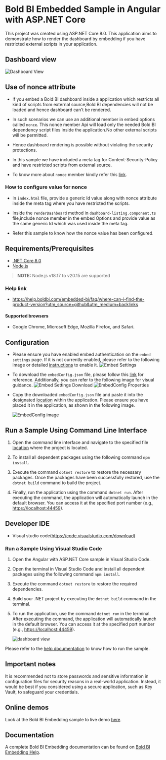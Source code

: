 # Bold BI Embedded Sample in Angular with ASP.NET Core

This project was created using ASP.NET Core 8.0. This application aims to demonstrate how to render the dashboard by embedding if you have restricted external scripts in your application.

## Dashboard view

![Dashboard View](https://github.com/boldbi/aspnet-core-sample/assets/91586758/af9a9d3f-3ebc-49dd-9bba-a061932cb9f6)

## Use of nonce attribute

* If you embed a Bold BI dashboard inside a application which restricts all kind of scripts from external source,Bold BI dependencies will not be loaded and hence dashboard can't be rendered.

* In such scenarios we can use an additional member in embed options called `nonce`. This nonce member Api will load only the needed Bold BI dependency script files inside the application.No other external scripts will be permitted.

* Hence dashboard rendering is possible without violating the security protections.

* In this sample we have included a meta tag for Content-Security-Policy and have restricted scripts from external source.

* To know more about `nonce` member kindly refer this [link](https://help.boldbi.com/embedding-options/embedding-sdk/embedding-api-reference/members/#nonce?utm_source=github&utm_medium=backlinks).

### How to configure value for nonce

* In `index.html` file, provide a generic Id value along with nonce attribute inside the meta tag where you have restricted the scripts.

* Inside the `renderDashboard` method in `dashboard-listing.component.ts` file,include nonce member in the embed Options and provide value as the same generic Id which was used inside the meta tag.

* Refer this sample to know how the nonce value has been configured.

## Requirements/Prerequisites

* [.NET Core 8.0](https://dotnet.microsoft.com/en-us/download/dotnet-core)
* [Node.js](https://nodejs.org/en/)

 > **NOTE:** Node.js v18.17 to v20.15 are supported

### Help link

* <https://help.boldbi.com/embedded-bi/faq/where-can-i-find-the-product-version?utm_source=github&utm_medium=backlinks>

#### Supported browsers
  
* Google Chrome, Microsoft Edge, Mozilla Firefox, and Safari.

## Configuration

* Please ensure you have enabled embed authentication on the `embed settings` page. If it is not currently enabled, please refer to the following image or detailed [instructions](https://help.boldbi.com/site-administration/embed-settings/#get-embed-secret-code?utm_source=github&utm_medium=backlinks) to enable it.
  ![Embed Settings](https://github.com/boldbi/aspnet-core-sample/assets/91586758/b3a81978-9eb4-42b2-92bb-d1e2735ab007)

* To download the `embedConfig.json` file, please follow this [link](https://help.boldbi.com/site-administration/embed-settings/#get-embed-configuration-file?utm_source=github&utm_medium=backlinks) for reference. Additionally, you can refer to the following image for visual guidance.
    ![Embed Settings Download](https://github.com/boldbi/aspnet-core-sample/assets/91586758/d27d4cfc-6a3e-4c34-975e-f5f22dea6172)
    ![EmbedConfig Properties](https://github.com/boldbi/aspnet-core-sample/assets/91586758/d6ce925a-0d4c-45d2-817e-24d6d59e0d63)

* Copy the downloaded `embedConfig.json` file and paste it into the designated [location](https://github.com/boldbi/angular-with-aspnet-core-sample/tree/master/Angular-with-ASP.NETCore) within the application. Please ensure you have placed it in the application, as shown in the following image.

    ![EmbedConfig image](https://github.com/boldbi/aspnet-core-sample/assets/91586758/95e8e272-53e8-449a-8a46-592cf8646d7c)

## Run a Sample Using Command Line Interface

  1. Open the command line interface and navigate to the specified file [location](https://github.com/boldbi/angular-with-aspnet-core-sample/tree/master/Angular-with-ASP.NETCore) where the project is located.

  2. To install all dependent packages using the following command `npm install`.

  3. Execute the command `dotnet restore` to restore the necessary packages. Once the packages have been successfully restored, use the `dotnet build` command to build the project.
  
  4. Finally, run the application using the command `dotnet run`. After executing the command, the application will automatically launch in the default browser. You can access it at the specified port number (e.g., <https://localhost:44459>).

## Developer IDE

* Visual studio code(<https://code.visualstudio.com/download>)

### Run a Sample Using Visual Studio Code

  1. Open the Angular with ASP.NET Core sample in Visual Studio Code.

  2. Open the terminal in Visual Studio Code and install all dependent packages using the following command `npm install`.

  3. Execute the command `dotnet restore` to restore the required dependencies.

  4. Build your .NET project by executing the `dotnet build` command in the terminal.
  
  5. To run the application, use the command `dotnet run` in the terminal. After executing the command, the application will automatically launch in the default browser. You can access it at the specified port number (e.g., <https://localhost:44459>).

     ![dashboard view](https://github.com/boldbi/aspnet-core-sample/assets/91586758/af9a9d3f-3ebc-49dd-9bba-a061932cb9f6)

Please refer to the [help documentation](https://help.boldbi.com/embedding-options/embedding-sdk/samples/angular-with-javascript/#how-to-run-the-sample?utm_source=github&utm_medium=backlinks) to know how to run the sample.

## Important notes

It is recommended not to store passwords and sensitive information in configuration files for security reasons in a real-world application. Instead, it would be best if you considered using a secure application, such as Key Vault, to safeguard your credentials.

## Online demos

Look at the Bold BI Embedding sample to live demo [here](https://samples.boldbi.com/embed?utm_source=github&utm_medium=backlinks).

## Documentation

A complete Bold BI Embedding documentation can be found on [Bold BI Embedding Help](https://help.boldbi.com/embedded-bi/javascript-based?utm_source=github&utm_medium=backlinks).